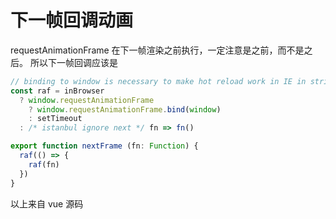 # 下一帧回调动画

requestAnimationFrame
在下一帧渲染之前执行，一定注意是之前，而不是之后。
所以下一帧回调应该是

```javascript
// binding to window is necessary to make hot reload work in IE in strict mode
const raf = inBrowser
  ? window.requestAnimationFrame
    ? window.requestAnimationFrame.bind(window)
    : setTimeout
  : /* istanbul ignore next */ fn => fn()

export function nextFrame (fn: Function) {
  raf(() => {
    raf(fn)
  })
}
```

以上来自 vue 源码
